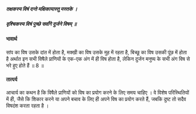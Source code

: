 ##### तक्षकस्य विषं दन्ते मक्षिकायास्तु मस्तके ।
##### वृश्चिकस्य विषं पुच्छे सर्वांगे दुर्जने विषम् ॥

#### भावार्थ

सांप का विष उसके दांत में होता है, मक्खी का विष उसके मुह में रहता है, बिच्छू का विष उसकी पूंछ में होता है अर्थात इन सभी विषैले प्राणियों के एक-एक अंग में ही विष होता है, लेकिन दुर्जन मनुष्य के सभी अंग विष से भरे हुए होते हैं ॥ 8 ॥

#### तात्पर्य

आचार्य का कथन है कि विषैले प्राणियों को विष का प्रयोग करने के लिए समय चाहिए । वे विशेष परिस्थितियों में ही, जैसे कि शिकार करने या अपने बचाव के लिए ही अपने विष का प्रयोग करते हैं, जबकि दुष्ट तो सदैव विषदंश करता रहता है ।